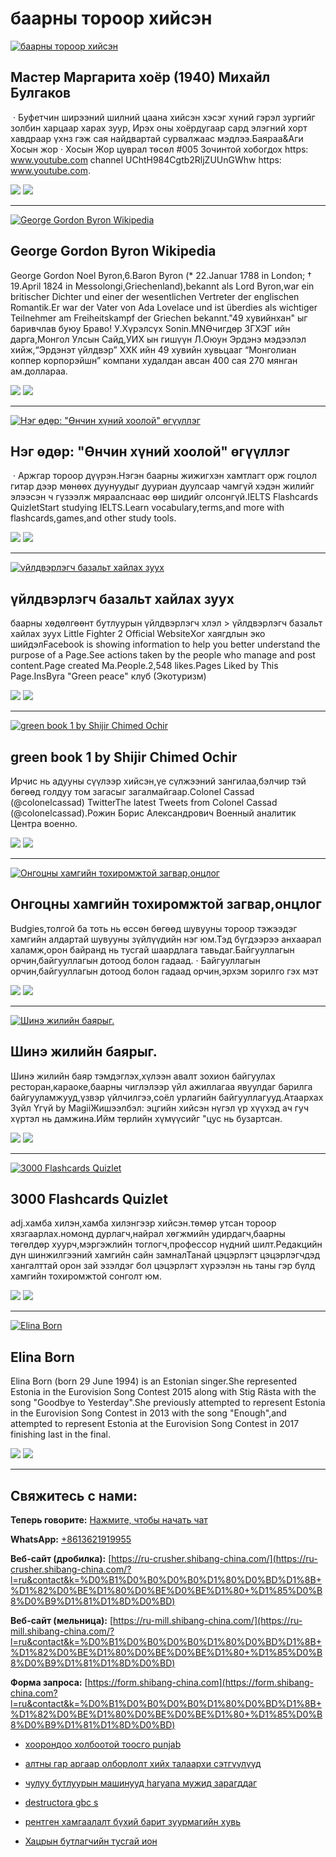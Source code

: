 # баарны тороор хийсэн

<a href="https://swt.shibang-china.com/?l=ru&img&k=%D0%B1%D0%B0%D0%B0%D1%80%D0%BD%D1%8B+%D1%82%D0%BE%D1%80%D0%BE%D0%BE%D1%80+%D1%85%D0%B8%D0%B9%D1%81%D1%8D%D0%BD" target="_blank">![баарны тороор хийсэн](http://static.shibang-china.com/all-800x300/683.jpg)</a>

## Мастер Маргарита хоёр (1940) Михайл Булгаков
&nbsp;&#0183;&#32;Буфетчин ширээний шилний цаана хийсэн хэсэг хүний гэрэл зургийг золбин харцаар харах зуур, Ирэх оны хоёрдугаар сард элэгний хорт хавдраар үхнз гэж сая найдвартай сурвалжаас мэдлээ.Баяраа&amp;Аги Хосын жор&nbsp;&#0183;&#32;Хосын Жор цуврал тѳсѳл #005 Зочинтой хобогдох https: www.youtube.com channel UChtH984Cgtb2RljZUUnGWhw https: www.youtube.com.


<a href="https://whatsapp.shibangsoft.com/WhatsApp.php" target="_blank" title="WhatsApp">![](http://static.shibang-china.com/icon/whatsapp.png)</a> <a href="https://swt.shibang-china.com/?l=ru&icon&k=%D0%B1%D0%B0%D0%B0%D1%80%D0%BD%D1%8B+%D1%82%D0%BE%D1%80%D0%BE%D0%BE%D1%80+%D1%85%D0%B8%D0%B9%D1%81%D1%8D%D0%BD" target="_blank">![](http://static.shibang-china.com/icon/chat-ru.png)</a>

---

<a href="https://swt.shibang-china.com/?l=ru&img&k=%D0%B1%D0%B0%D0%B0%D1%80%D0%BD%D1%8B+%D1%82%D0%BE%D1%80%D0%BE%D0%BE%D1%80+%D1%85%D0%B8%D0%B9%D1%81%D1%8D%D0%BD" target="_blank">![George Gordon Byron Wikipedia](http://static.shibang-china.com/all-800x300/203.jpg)</a>

## George Gordon Byron Wikipedia
George Gordon Noel Byron,6.Baron Byron (* 22.Januar 1788 in London; † 19.April 1824 in Messolongi,Griechenland),bekannt als Lord Byron,war ein britischer Dichter und einer der wesentlichen Vertreter der englischen Romantik.Er war der Vater von Ada Lovelace und ist &#252;berdies als wichtiger Teilnehmer am Freiheitskampf der Griechen bekannt.&quot;49 хувийнхан&quot; ыг баривчлав буюу Браво! У.Хүрэлсүх Sonin.MNӨчигдөр ЗГХЭГ ийн дарга,Монгол Улсын Сайд,УИХ ын гишүүн Л.Оюун Эрдэнэ мэдээлэл хийж,“Эрдэнэт үйлдвэр” ХХК ийн 49 хувийн хувьцааг “Монголиан коппер корпорэйшн” компани худалдан авсан 400 сая 270 мянган ам.доллараа.


<a href="https://whatsapp.shibangsoft.com/WhatsApp.php" target="_blank" title="WhatsApp">![](http://static.shibang-china.com/icon/whatsapp.png)</a> <a href="https://swt.shibang-china.com/?l=ru&icon&k=%D0%B1%D0%B0%D0%B0%D1%80%D0%BD%D1%8B+%D1%82%D0%BE%D1%80%D0%BE%D0%BE%D1%80+%D1%85%D0%B8%D0%B9%D1%81%D1%8D%D0%BD" target="_blank">![](http://static.shibang-china.com/icon/chat-ru.png)</a>

---

<a href="https://swt.shibang-china.com/?l=ru&img&k=%D0%B1%D0%B0%D0%B0%D1%80%D0%BD%D1%8B+%D1%82%D0%BE%D1%80%D0%BE%D0%BE%D1%80+%D1%85%D0%B8%D0%B9%D1%81%D1%8D%D0%BD" target="_blank">![Нэг өдөр: &quot;Өнчин хүний хоолой&quot; өгүүллэг](http://static.shibang-china.com/all-800x300/329.jpg)</a>

## Нэг өдөр: &quot;Өнчин хүний хоолой&quot; өгүүллэг
&nbsp;&#0183;&#32;Аржгар тороор дүүрэн.Нэгэн баарны жижигхэн хамтлагт орж гоцлол гитар дээр мөнөөх дуунуудыг дууриан дуулсаар чамгүй хэдэн жилийг элээсэн ч гүзээлж мяраалснаас өөр шидийг олсонгүй.IELTS Flashcards QuizletStart studying IELTS.Learn vocabulary,terms,and more with flashcards,games,and other study tools.


<a href="https://whatsapp.shibangsoft.com/WhatsApp.php" target="_blank" title="WhatsApp">![](http://static.shibang-china.com/icon/whatsapp.png)</a> <a href="https://swt.shibang-china.com/?l=ru&icon&k=%D0%B1%D0%B0%D0%B0%D1%80%D0%BD%D1%8B+%D1%82%D0%BE%D1%80%D0%BE%D0%BE%D1%80+%D1%85%D0%B8%D0%B9%D1%81%D1%8D%D0%BD" target="_blank">![](http://static.shibang-china.com/icon/chat-ru.png)</a>

---

<a href="https://swt.shibang-china.com/?l=ru&img&k=%D0%B1%D0%B0%D0%B0%D1%80%D0%BD%D1%8B+%D1%82%D0%BE%D1%80%D0%BE%D0%BE%D1%80+%D1%85%D0%B8%D0%B9%D1%81%D1%8D%D0%BD" target="_blank">![үйлдвэрлэгч базальт хайлах зуух](http://static.shibang-china.com/all-800x300/115.jpg)</a>

## үйлдвэрлэгч базальт хайлах зуух
баарны хөдөлгөөнт бутлуурын үйлдвэрлэгч хлэл &gt; үйлдвэрлэгч базальт хайлах зуух Little Fighter 2 Official WebsiteХог хаягдлын эко шийдэлFacebook is showing information to help you better understand the purpose of a Page.See actions taken by the people who manage and post content.Page created Ma.People.2,548 likes.Pages Liked by This Page.InsByra &quot;Green peace&quot; клуб (Экотуризм)


<a href="https://whatsapp.shibangsoft.com/WhatsApp.php" target="_blank" title="WhatsApp">![](http://static.shibang-china.com/icon/whatsapp.png)</a> <a href="https://swt.shibang-china.com/?l=ru&icon&k=%D0%B1%D0%B0%D0%B0%D1%80%D0%BD%D1%8B+%D1%82%D0%BE%D1%80%D0%BE%D0%BE%D1%80+%D1%85%D0%B8%D0%B9%D1%81%D1%8D%D0%BD" target="_blank">![](http://static.shibang-china.com/icon/chat-ru.png)</a>

---

<a href="https://swt.shibang-china.com/?l=ru&img&k=%D0%B1%D0%B0%D0%B0%D1%80%D0%BD%D1%8B+%D1%82%D0%BE%D1%80%D0%BE%D0%BE%D1%80+%D1%85%D0%B8%D0%B9%D1%81%D1%8D%D0%BD" target="_blank">![green book 1 by Shijir Chimed Ochir](http://static.shibang-china.com/all-800x300/1074.jpg)</a>

## green book 1 by Shijir Chimed Ochir
Ирчис нь адууны сүүлээр хийсэн,үе сүлжээний зангилаа,бэлчир тэй бөгөөд голдуу том загасыг загалмайгаар.Colonel Cassad (@colonelcassad) TwitterThe latest Tweets from Colonel Cassad (@colonelcassad).Рожин Борис Александрович Военный аналитик Центра военно.


<a href="https://whatsapp.shibangsoft.com/WhatsApp.php" target="_blank" title="WhatsApp">![](http://static.shibang-china.com/icon/whatsapp.png)</a> <a href="https://swt.shibang-china.com/?l=ru&icon&k=%D0%B1%D0%B0%D0%B0%D1%80%D0%BD%D1%8B+%D1%82%D0%BE%D1%80%D0%BE%D0%BE%D1%80+%D1%85%D0%B8%D0%B9%D1%81%D1%8D%D0%BD" target="_blank">![](http://static.shibang-china.com/icon/chat-ru.png)</a>

---

<a href="https://swt.shibang-china.com/?l=ru&img&k=%D0%B1%D0%B0%D0%B0%D1%80%D0%BD%D1%8B+%D1%82%D0%BE%D1%80%D0%BE%D0%BE%D1%80+%D1%85%D0%B8%D0%B9%D1%81%D1%8D%D0%BD" target="_blank">![Онгоцны хамгийн тохиромжтой загвар,онцлог](http://static.shibang-china.com/all-800x300/815.jpg)</a>

## Онгоцны хамгийн тохиромжтой загвар,онцлог
Budgies,толгой ба тоть нь өссөн бөгөөд шувууны тороор тэжээдэг хамгийн алдартай шувууны зүйлүүдийн нэг юм.Тэд бүгдээрээ анхаарал халамж,орон байранд нь тусгай шаардлага тавьдаг.Байгууллагын орчин,байгууллагын дотоод болон гадаад.&nbsp;&#0183;&#32;Байгууллагын орчин,байгууллагын дотоод болон гадаад орчин,эрхэм зорилго гэх мэт


<a href="https://whatsapp.shibangsoft.com/WhatsApp.php" target="_blank" title="WhatsApp">![](http://static.shibang-china.com/icon/whatsapp.png)</a> <a href="https://swt.shibang-china.com/?l=ru&icon&k=%D0%B1%D0%B0%D0%B0%D1%80%D0%BD%D1%8B+%D1%82%D0%BE%D1%80%D0%BE%D0%BE%D1%80+%D1%85%D0%B8%D0%B9%D1%81%D1%8D%D0%BD" target="_blank">![](http://static.shibang-china.com/icon/chat-ru.png)</a>

---

<a href="https://swt.shibang-china.com/?l=ru&img&k=%D0%B1%D0%B0%D0%B0%D1%80%D0%BD%D1%8B+%D1%82%D0%BE%D1%80%D0%BE%D0%BE%D1%80+%D1%85%D0%B8%D0%B9%D1%81%D1%8D%D0%BD" target="_blank">![Шинэ жилийн баярыг.](http://static.shibang-china.com/all-800x300/840.jpg)</a>

## Шинэ жилийн баярыг.
Шинэ жилийн баяр тэмдэглэх,хүлээн авалт зохион байгуулах ресторан,караоке,баарны чиглэлээр үйл ажиллагаа явуулдаг барилга байгууламжууд,үзвэр үйлчилгээ,соёл урлагийн байгууллагууд.Атаархах Зүйл Үгүй by MagiiЖишээлбэл: эцгийн хийсэн нүгэл үр хүүхэд ач гуч хүртэл нь дамжина.Ийм төрлийн хүмүүсийг &quot;цус нь бузартсан.


<a href="https://whatsapp.shibangsoft.com/WhatsApp.php" target="_blank" title="WhatsApp">![](http://static.shibang-china.com/icon/whatsapp.png)</a> <a href="https://swt.shibang-china.com/?l=ru&icon&k=%D0%B1%D0%B0%D0%B0%D1%80%D0%BD%D1%8B+%D1%82%D0%BE%D1%80%D0%BE%D0%BE%D1%80+%D1%85%D0%B8%D0%B9%D1%81%D1%8D%D0%BD" target="_blank">![](http://static.shibang-china.com/icon/chat-ru.png)</a>

---

<a href="https://swt.shibang-china.com/?l=ru&img&k=%D0%B1%D0%B0%D0%B0%D1%80%D0%BD%D1%8B+%D1%82%D0%BE%D1%80%D0%BE%D0%BE%D1%80+%D1%85%D0%B8%D0%B9%D1%81%D1%8D%D0%BD" target="_blank">![3000 Flashcards Quizlet](http://static.shibang-china.com/all-800x300/1115.jpg)</a>

## 3000 Flashcards Quizlet
adj.хамба хилэн,хамба хилэнгээр хийсэн.төмөр утсан тороор хязгаарлах.номонд дурлагч,найрал хөгжмийн удирдагч,баарны төгөлдөр хуурч,мэргэжлийн тоглогч,профессор нүдний шилт.Редакцийн дүн шинжилгээний хамгийн сайн замналТанай цэцэрлэгт цэцэрлэгчдэд хангалттай орон зай эзэлдэг бол цэцэрлэгт хүрээлэн нь таны гэр бүлд хамгийн тохиромжтой сонголт юм.


<a href="https://whatsapp.shibangsoft.com/WhatsApp.php" target="_blank" title="WhatsApp">![](http://static.shibang-china.com/icon/whatsapp.png)</a> <a href="https://swt.shibang-china.com/?l=ru&icon&k=%D0%B1%D0%B0%D0%B0%D1%80%D0%BD%D1%8B+%D1%82%D0%BE%D1%80%D0%BE%D0%BE%D1%80+%D1%85%D0%B8%D0%B9%D1%81%D1%8D%D0%BD" target="_blank">![](http://static.shibang-china.com/icon/chat-ru.png)</a>

---

<a href="https://swt.shibang-china.com/?l=ru&img&k=%D0%B1%D0%B0%D0%B0%D1%80%D0%BD%D1%8B+%D1%82%D0%BE%D1%80%D0%BE%D0%BE%D1%80+%D1%85%D0%B8%D0%B9%D1%81%D1%8D%D0%BD" target="_blank">![Elina Born](http://static.shibang-china.com/all-800x300/282.jpg)</a>

## Elina Born
Elina Born (born 29 June 1994) is an Estonian singer.She represented Estonia in the Eurovision Song Contest 2015 along with Stig R&#228;sta with the song &quot;Goodbye to Yesterday&quot;.She previously attempted to represent Estonia in the Eurovision Song Contest in 2013 with the song &quot;Enough&quot;,and attempted to represent Estonia at the Eurovision Song Contest in 2017 finishing last in the final.

<a href="https://whatsapp.shibangsoft.com/WhatsApp.php" target="_blank" title="WhatsApp">![](http://static.shibang-china.com/icon/whatsapp.png)</a> <a href="https://swt.shibang-china.com/?l=ru&icon&k=%D0%B1%D0%B0%D0%B0%D1%80%D0%BD%D1%8B+%D1%82%D0%BE%D1%80%D0%BE%D0%BE%D1%80+%D1%85%D0%B8%D0%B9%D1%81%D1%8D%D0%BD" target="_blank">![](http://static.shibang-china.com/icon/chat-ru.png)</a>

---
## Свяжитесь с нами:

**Теперь говорите:** [Нажмите, чтобы начать чат](https://swt.shibang-china.com?l=ru&contact&k=%D0%B1%D0%B0%D0%B0%D1%80%D0%BD%D1%8B+%D1%82%D0%BE%D1%80%D0%BE%D0%BE%D1%80+%D1%85%D0%B8%D0%B9%D1%81%D1%8D%D0%BD)

**WhatsApp:**  [+8613621919955](https://whatsapp.shibangsoft.com/WhatsApp.php)

**Веб-сайт (дробилка):** [https://ru-crusher.shibang-china.com/](https://ru-crusher.shibang-china.com/?l=ru&contact&k=%D0%B1%D0%B0%D0%B0%D1%80%D0%BD%D1%8B+%D1%82%D0%BE%D1%80%D0%BE%D0%BE%D1%80+%D1%85%D0%B8%D0%B9%D1%81%D1%8D%D0%BD)

**Веб-сайт (мельница):** [https://ru-mill.shibang-china.com/](https://ru-mill.shibang-china.com/?l=ru&contact&k=%D0%B1%D0%B0%D0%B0%D1%80%D0%BD%D1%8B+%D1%82%D0%BE%D1%80%D0%BE%D0%BE%D1%80+%D1%85%D0%B8%D0%B9%D1%81%D1%8D%D0%BD)

**Форма запроса:** [https://form.shibang-china.com](https://form.shibang-china.com?l=ru&contact&k=%D0%B1%D0%B0%D0%B0%D1%80%D0%BD%D1%8B+%D1%82%D0%BE%D1%80%D0%BE%D0%BE%D1%80+%D1%85%D0%B8%D0%B9%D1%81%D1%8D%D0%BD)

* [хоорондоо холбоотой тоосго punjab](../128/%D1%85%D0%BE%D0%BE%D1%80%D0%BE%D0%BD%D0%B4%D0%BE%D0%BE%20%D1%85%D0%BE%D0%BB%D0%B1%D0%BE%D0%BE%D1%82%D0%BE%D0%B9%20%D1%82%D0%BE%D0%BE%D1%81%D0%B3%D0%BE%20punjab.md)

* [алтны гар аргаар олборлолт хийх талаархи сэтгүүлүүд](../126/%D0%B0%D0%BB%D1%82%D0%BD%D1%8B%20%D0%B3%D0%B0%D1%80%20%D0%B0%D1%80%D0%B3%D0%B0%D0%B0%D1%80%20%D0%BE%D0%BB%D0%B1%D0%BE%D1%80%D0%BB%D0%BE%D0%BB%D1%82%20%D1%85%D0%B8%D0%B9%D1%85%20%D1%82%D0%B0%D0%BB%D0%B0%D0%B0%D1%80%D1%85%D0%B8%20%D1%81%D1%8D%D1%82%D0%B3%D2%AF%D2%AF%D0%BB%D2%AF%D2%AF%D0%B4.md)

* [чулуу бутлуурын машинууд haryana мужид зарагддаг](../128/%D1%87%D1%83%D0%BB%D1%83%D1%83%20%D0%B1%D1%83%D1%82%D0%BB%D1%83%D1%83%D1%80%D1%8B%D0%BD%20%D0%BC%D0%B0%D1%88%D0%B8%D0%BD%D1%83%D1%83%D0%B4%20haryana%20%D0%BC%D1%83%D0%B6%D0%B8%D0%B4%20%D0%B7%D0%B0%D1%80%D0%B0%D0%B3%D0%B4%D0%B4%D0%B0%D0%B3.md)

* [destructora gbc s](../126/destructora%20gbc%20s.md)

* [рентген хамгаалалт бүхий барит зуурмагийн хувь](../126/%D1%80%D0%B5%D0%BD%D1%82%D0%B3%D0%B5%D0%BD%20%D1%85%D0%B0%D0%BC%D0%B3%D0%B0%D0%B0%D0%BB%D0%B0%D0%BB%D1%82%20%D0%B1%D2%AF%D1%85%D0%B8%D0%B9%20%D0%B1%D0%B0%D1%80%D0%B8%D1%82%20%D0%B7%D1%83%D1%83%D1%80%D0%BC%D0%B0%D0%B3%D0%B8%D0%B9%D0%BD%20%D1%85%D1%83%D0%B2%D1%8C.md)

* [Хацрын бутлагчийн тусгай ион](../129/%D0%A5%D0%B0%D1%86%D1%80%D1%8B%D0%BD%20%D0%B1%D1%83%D1%82%D0%BB%D0%B0%D0%B3%D1%87%D0%B8%D0%B9%D0%BD%20%D1%82%D1%83%D1%81%D0%B3%D0%B0%D0%B9%20%D0%B8%D0%BE%D0%BD.md)